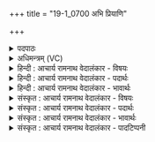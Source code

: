 +++
title = "19-1_0700 अभि प्रियाणि"

+++
<details><summary>पदपाठः</summary>

अ꣣भि꣢। प्रि꣣या꣡णि꣢। प꣣वते। च꣡नो꣢꣯हितः। च꣡नः꣢꣯। हि꣣तः। ना꣡मा꣢नि। य꣣ह्वः꣢। अ꣡धि꣢꣯। ये꣡षु꣢꣯। व꣡र्धते꣢꣯। आ। सू꣡र्य꣢꣯स्य। बृ꣣ह꣢तः। बृ꣣ह꣢न्। अ꣡धि꣢꣯। र꣡थ꣢꣯म्। वि꣡ष्व꣢꣯ञ्चम्। वि। स्व꣣ञ्चम्। अरुहत्। विचक्षणः꣢। वि꣣। चक्षणः꣢। ७००।
</details>

<details><summary>अधिमन्त्रम् (VC)</summary>

- पवमानः सोमः
- कविर्भार्गवः
- जगती
- निषादः
</details>

<details><summary>हिन्दी : आचार्य रामनाथ वेदालंकार - विषयः</summary>

प्रथम ऋचा की व्याख्या पूर्वार्चिक में क्रमाङ्क ५५४ पर परमेश्वर के विषय में की गयी थी। यहाँ जीवात्मा का विषय है।
</details>

<details><summary>हिन्दी : आचार्य रामनाथ वेदालंकार - पदार्थः</summary>

पदार्थान्वयभाषाः -  (चनोहितः) भोगों को भोगने के लिए शरीर में प्रेषित, (यह्वः) महाशक्तिशाली जीवात्मा (प्रियाणि) प्रिय (नामानि) लचकीले अङ्गों में (पवते) जाता है, (येषु अधि) जिनमें,यह (वर्धते) महिमा को प्राप्त करता है। (बृहन्) महान् (विचक्षणः) ज्ञानवान् यह जीवात्मा (बृहतः) महान् (सूर्यस्य) गतिमय प्राण के (वि-स्वञ्चम्) विशिष्ट शुभगतिवाले (रथम् अधि) देहस्य रथ पर (आ अरुहत्) चढ़कर बैठा हुआ है ॥१॥
</details>

<details><summary>हिन्दी : आचार्य रामनाथ वेदालंकार - भावार्थः</summary>

भावार्थभाषाः -  आत्मा कर्मफल-भोग के लिए प्राणयुक्त देह का आश्रय लेकर शुभाशुभ भोगों को भोगता है ॥१॥
</details>

<details><summary>संस्कृत : आचार्य रामनाथ वेदालंकार - विषयः</summary>

तत्र प्रथमा ऋक् पूर्वार्चिके ५५४ क्रमाङ्के परमात्मपक्षे व्याख्याता। अत्र जीवात्मविषयमाह।
</details>

<details><summary>संस्कृत : आचार्य रामनाथ वेदालंकार - पदार्थः</summary>

पदार्थान्वयभाषाः -  (चनोहितः) चनसे भोगाय हितः देहं प्रेषितः, (यह्वः) महाबलः (सोमः) जीवात्मा (प्रियाणि) चारूणि (नामानि) नमनयोग्यानि अङ्गानि (पवते) गच्छति, (येषु अधि) येषु अङ्गेषु एषः (वर्धते) महिमानं प्राप्नोति। (बृहन्) महान्, (विचक्षणः) ज्ञानवान् एष जीवात्मा (बृहतः) महतः (सूर्यस्य) सरणकर्त्तुः प्राणस्य।[‘प्रा॒णो ह॒ सू॑र्यः’ इति श्रुतेः। अथ० ११।४।१२।] (वि-स्वञ्चम्) विशेषेण शोभनगतियुक्तम् (रथम् अधि) देहरथम् अधिकृत्य (आ अरुहत्) आरूढोऽस्ति ॥१॥
</details>

<details><summary>संस्कृत : आचार्य रामनाथ वेदालंकार - भावार्थः</summary>

भावार्थभाषाः -  आत्मा कर्मफलभोगार्थं प्राणसहचरितं देहमाश्रित्य शुभाशुभान् भोगान् भुङ्क्ते ॥१॥
</details>

<details><summary>संस्कृत : आचार्य रामनाथ वेदालंकार - पादटिप्पनी</summary>

टिप्पणी:   १. ऋ० ९।७५।१,साम० ५५४।
</details>